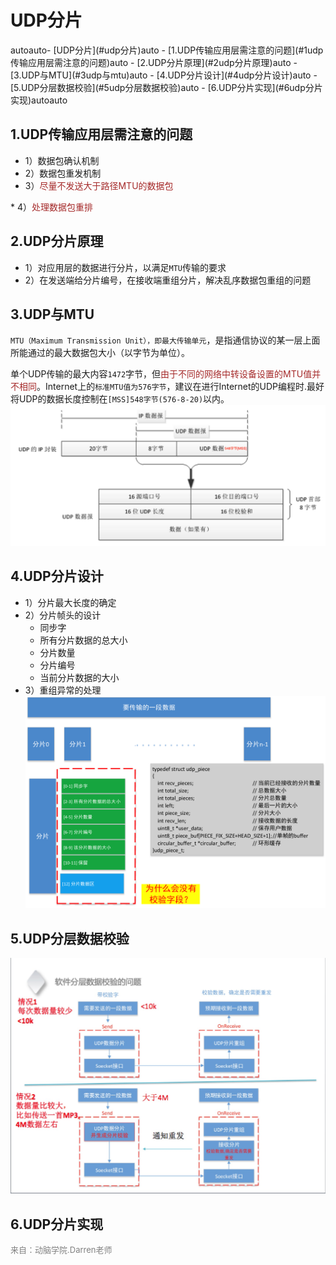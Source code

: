 # UDP分片

<!-- TOC -->autoauto- [UDP分片](#udp分片)auto    - [1.UDP传输应用层需注意的问题](#1udp传输应用层需注意的问题)auto    - [2.UDP分片原理](#2udp分片原理)auto    - [3.UDP与MTU](#3udp与mtu)auto    - [4.UDP分片设计](#4udp分片设计)auto    - [5.UDP分层数据校验](#5udp分层数据校验)auto    - [6.UDP分片实现](#6udp分片实现)autoauto<!-- /TOC -->

## 1.UDP传输应用层需注意的问题
* 1）数据包确认机制
* 2）数据包重发机制
* 3）<font color=#A52A2A>尽量不发送大于路径MTU的数据包
</font>
* 4）<font color=#A52A2A >处理数据包重排</font>

## 2.UDP分片原理
* 1）对应用层的数据进行分片，以满足`MTU`传输的要求
* 2）在发送端给分片编号，在接收端重组分片，解决乱序数据包重组的问题
## 3.UDP与MTU
`MTU（Maximum Transmission Unit），即最大传输单元`，是指通信协议的某一层上面所能通过的最大数据包大小（以字节为单位）。

单个UDP传输的最大内容`1472`字节，但<font color=#A52A2A>由于不同的网络中转设备设置的MTU值并不相同</font>。Internet上的`标准MTU值为576字节`，建议在进行Internet的UDP编程时.最好将UDP的数据长度控制在`[MSS]548字节(576-8-20)`以内。
![UDP之MTU与MSS](images/UDP之MTU与MSS.png)

## 4.UDP分片设计
* 1）分片最大长度的确定
* 2）分片帧头的设计
    - 同步字
    - 所有分片数据的总大小
    - 分片数量
    - 分片编号
    - 当前分片数据的大小
* 3）重组异常的处理
![UDP之MTU与MSS](images/UDP分片机制设计.png)
## 5.UDP分层数据校验
![UDP分层数据校验](images/UDP分层数据校验.png)

## 6.UDP分片实现

<font color=gray size=2>
来自：动脑学院.Darren老师
</font>